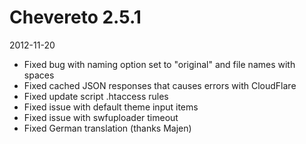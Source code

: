 # Chevereto 2.5.1

2012-11-20

- Fixed bug with naming option set to "original" and file names with spaces
- Fixed cached JSON responses that causes errors with CloudFlare
- Fixed update script .htaccess rules
- Fixed issue with default theme input items
- Fixed issue with swfuploader timeout
- Fixed German translation (thanks Majen)
